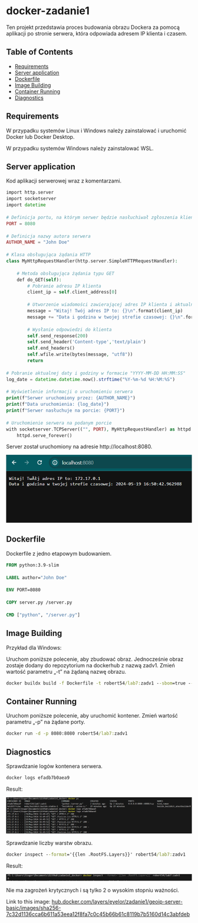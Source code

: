 # docker-zadanie1
Ten projekt przedstawia proces budowania obrazu Dockera za pomocą aplikacji po stronie serwera, która odpowiada adresem IP klienta i czasem.

## Table of Contents

- [Requirements](#requirements)
- [Server application](#server-application)
- [Dockerfile](#dockerfile)
- [Image Building](#image-building)
- [Container Running](#container-running)
- [Diagnostics](#diagnostics)

## Requirements

W przypadku systemów Linux i Windows należy zainstalować i uruchomić Docker lub Docker Desktop. 

W przypadku systemów Windows należy zainstalować WSL.

## Server application

Kod aplikacji serwerowej wraz z komentarzami.

```php
import http.server
import socketserver
import datetime

# Definicja portu, na którym serwer będzie nasłuchiwał zgłoszenia klienta
PORT = 8080

# Definicja nazwy autora serwera
AUTHOR_NAME = "John Doe"

# Klasa obsługująca żądania HTTP
class MyHttpRequestHandler(http.server.SimpleHTTPRequestHandler):
    
    # Metoda obsługująca żądania typu GET
    def do_GET(self):
        # Pobranie adresu IP klienta
        client_ip = self.client_address[0]
        
        # Utworzenie wiadomości zawierającej adres IP klienta i aktualną datę i godzinę
        message = "Witaj! Twój adres IP to: {}\n".format(client_ip)
        message += "Data i godzina w twojej strefie czasowej: {}\n".format(datetime.datetime.now())
        
        # Wysłanie odpowiedzi do klienta
        self.send_response(200)
        self.send_header('Content-type','text/plain')
        self.end_headers()
        self.wfile.write(bytes(message, "utf8"))
        return

# Pobranie aktualnej daty i godziny w formacie "YYYY-MM-DD HH:MM:SS"
log_date = datetime.datetime.now().strftime("%Y-%m-%d %H:%M:%S")

# Wyświetlenie informacji o uruchomieniu serwera
print(f"Serwer uruchomiony przez: {AUTHOR_NAME}")
print(f"Data uruchomienia: {log_date}")
print(f"Serwer nasłuchuje na porcie: {PORT}")

# Uruchomienie serwera na podanym porcie
with socketserver.TCPServer(("", PORT), MyHttpRequestHandler) as httpd:
    httpd.serve_forever()

```

Server został uruchomiony na adresie http://localhost:8080.

![Client IP Public VPN](images/strona.png)

## Dockerfile

Dockerfile z jedno etapowym budowaniem.

```dockerfile
FROM python:3.9-slim

LABEL author="John Doe"

ENV PORT=8080

COPY server.py /server.py

CMD ["python", "/server.py"]

```

## Image Building

Przykład dla Windows:

Uruchom poniższe polecenie, aby zbudować obraz. Jednocześnie obraz zostaje dodany do repozytorium na dockerhub z nazwą zadv1. Zmień wartość parametru „-t” na żądaną nazwę obrazu.

```cmd
docker buildx build -f Dockerfile -t robert54/lab7:zadv1 --sbom=true --provenance=true --push .
```

## Container Running

Uruchom poniższe polecenie, aby uruchomić kontener. Zmień wartość parametru „-p” na żądane porty.

```cmd
docker run -d -p 8080:8080 robert54/lab7:zadv1
```

## Diagnostics

Sprawdzanie logów kontenera serwera.

```cmd
docker logs efadb7b0aea9
```

Result:

![Logs](images/logi.png)

Sprawdzanie liczby warstw obrazu.

```cmd
docker inspect --format='{{len .RootFS.Layers}}' robert54/lab7:zadv1
```

Result:

![Layers](images/warstwy.png)

Nie ma zagrożeń krytycznych i są tylko 2 o wysokim stopniu ważności.

Link to this image: [hub.docker.com/layers/eyelor/zadanie1/geoip-server-basic/images/sha256-7c32d1136cca6b611a53eea12f8fa7c0c45b66b61c8119b7b5160d14c3abfdeb](https://hub.docker.com/layers/robert54/lab7/zadv1/images/sha256-5edabd72402740eb92fcc3dddcdcd95c38bd13e43ee1b8a29a74b1da910d4811?context=repo)
